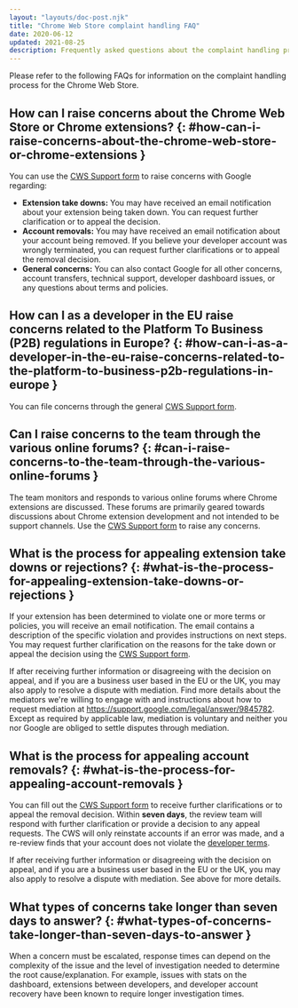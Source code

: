 ```yaml
---
layout: "layouts/doc-post.njk"
title: "Chrome Web Store complaint handling FAQ"
date: 2020-06-12
updated: 2021-08-25
description: Frequently asked questions about the complaint handling process for the Chrome Web Store.
---
```


Please refer to the following FAQs for information on the complaint handling process for the Chrome
Web Store.

## How can I raise concerns about the Chrome Web Store or Chrome extensions? {: #how-can-i-raise-concerns-about-the-chrome-web-store-or-chrome-extensions }

You can use the [CWS Support form][cws-support-form] to raise concerns with Google regarding:

- **Extension take downs:** You may have received an email notification about your extension being
  taken down. You can request further clarification or to appeal the decision.
- **Account removals:** You may have received an email notification about your account being
  removed. If you believe your developer account was wrongly terminated, you can request further clarifications or to appeal the removal
  decision.
- **General concerns:** You can also contact Google for all other concerns, account transfers,
  technical support, developer dashboard issues, or any questions about terms and policies.

## How can I as a developer in the EU raise concerns related to the Platform To Business (P2B) regulations in Europe? {: #how-can-i-as-a-developer-in-the-eu-raise-concerns-related-to-the-platform-to-business-p2b-regulations-in-europe }

You can file concerns through the general [CWS Support form][cws-support-form].

## Can I raise concerns to the team through the various online forums? {: #can-i-raise-concerns-to-the-team-through-the-various-online-forums }

The team monitors and responds to various online forums where Chrome extensions are discussed. These
forums are primarily geared towards discussions about Chrome extension development and not intended
to be support channels. Use the [CWS Support form][cws-support-form] to raise any concerns.

## What is the process for appealing extension take downs or rejections? {: #what-is-the-process-for-appealing-extension-take-downs-or-rejections }

If your extension has been determined to violate one or more terms or policies, you will receive an
email notification. The email contains a description of the specific violation and provides
instructions on next steps. You may request further clarification on the reasons for the take down
or appeal the decision using the [CWS Support form][cws-support-form].

If after receiving further information or disagreeing with the decision on appeal, and if you are a
business user based in the EU or the UK, you may also apply to resolve a dispute with mediation.
Find more details about the mediators we're willing to engage with and instructions about how to
request mediation at https://support.google.com/legal/answer/9845782. Except as required by
applicable law, mediation is voluntary and neither you nor Google are obliged to settle disputes
through mediation.

## What is the process for appealing account removals? {: #what-is-the-process-for-appealing-account-removals }

You can fill out the [CWS Support form][cws-support-form] to receive further clarifications
or to appeal the removal decision. Within **seven days**, the review team will respond with further
clarification or provide a decision to any appeal requests. The CWS will only reinstate accounts if
an error was made, and a re-review finds that your account does not violate the [developer
terms][program-policies].

If after receiving further information or disagreeing with the decision on appeal, and if you are a
business user based in the EU or the UK, you may also apply to resolve a dispute with mediation. See
above for more details.

## What types of concerns take longer than seven days to answer? {: #what-types-of-concerns-take-longer-than-seven-days-to-answer }

When a concern must be escalated, response times can depend on the complexity of the issue and the
level of investigation needed to determine the root cause/explanation. For example, issues with
stats on the dashboard, extensions between developers, and developer account recovery have been
known to require longer investigation times.

[cws-support-form]: https://support.google.com/chrome_webstore/contact/one_stop_support
[program-policies]: /docs/webstore/program-policies
